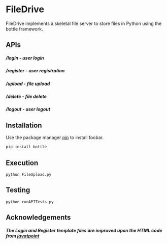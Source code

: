 # FileDrive 

FileDrive implements a skeletal file server to store files in Python using the bottle framework. 

## APIs

##### /login    - user login
##### /register - user registration
##### /upload   - file upload
##### /delete   - file delete
##### /logout   - user logout

## Installation

Use the package manager [pip](https://pip.pypa.io/en/stable/) to install foobar.

```bash
pip install bottle
```

## Execution

```
python FileUpload.py
```

## Testing

```
python runAPITests.py
```

## Acknowledgements
##### The Login and Register template files are improved upon the HTML code from [javatpoint](https://www.javatpoint.com/html-login-form)
